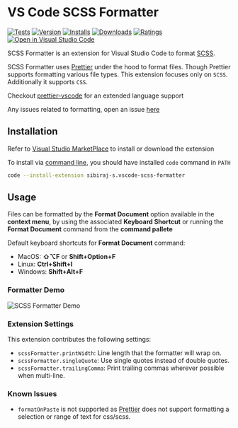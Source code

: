 # VS Code SCSS Formatter

[![Tests](https://github.com/sibiraj-s/vscode-scss-formatter/workflows/Tests/badge.svg)](https://github.com/sibiraj-s/vscode-scss-formatter/actions)
[![Version](https://badgen.net/vs-marketplace/v/sibiraj-s.vscode-scss-formatter)](https://marketplace.visualstudio.com/items?itemName=sibiraj-s.vscode-scss-formatter)
[![Installs](https://badgen.net/vs-marketplace/i/sibiraj-s.vscode-scss-formatter)](https://marketplace.visualstudio.com/items?itemName=sibiraj-s.vscode-scss-formatter)
[![Downloads](https://badgen.net/vs-marketplace/d/sibiraj-s.vscode-scss-formatter)](https://marketplace.visualstudio.com/items?itemName=sibiraj-s.vscode-scss-formatter)
[![Ratings](https://badgen.net/vs-marketplace/rating/sibiraj-s.vscode-scss-formatter)](https://marketplace.visualstudio.com/items?itemName=sibiraj-s.vscode-scss-formatter&ssr=false#review-details)
[![Open in Visual Studio Code](https://open.vscode.dev/badges/open-in-vscode.svg)](https://open.vscode.dev/sibiraj-s/vscode-scss-formatter)

SCSS Formatter is an extension for Visual Studio Code to format [SCSS](https://sass-lang.com/).

SCSS Formatter uses [Prettier] under the hood to format files. Though Prettier supports formatting various file types. This extension focuses only on `SCSS`. Additionally it supports `CSS`.

Checkout [prettier-vscode] for an extended language support

Any issues related to formatting, open an issue [here](https://github.com/prettier/prettier/issues)

## Installation

Refer to [Visual Studio MarketPlace](https://marketplace.visualstudio.com/items?itemName=sibiraj-s.vscode-scss-formatter) to install or download the extension

To install via [command line](https://code.visualstudio.com/docs/editor/command-line), you should have installed `code` command in `PATH`

```bash
code --install-extension sibiraj-s.vscode-scss-formatter
```

## Usage

Files can be formatted by the **Format Document** option available in the **context menu**, by using the associated **Keyboard Shortcut** or running the **Format Document** command from the **command pallete**

Default keyboard shortcuts for **Format Document** command:

- MacOS: **⇧⌥F** or **Shift+Option+F**
- Linux: **Ctrl+Shift+I**
- Windows: **Shift+Alt+F**

### Formatter Demo

![SCSS Formatter Demo](assets/scss-format.gif)

### Extension Settings

This extension contributes the following settings:

- `scssFormatter.printWidth`: Line length that the formatter will wrap on.
- `scssFormatter.singleQuote`: Use single quotes instead of double quotes.
- `scssFormatter.trailingComma`: Print trailing commas wherever possible when multi-line.

### Known Issues

- `formatOnPaste` is not supported as [Prettier] does not support formatting a selection or range of text for css/scss.

[prettier]: https://github.com/prettier/prettier
[prettier-vscode]: https://github.com/prettier/prettier-vscode
